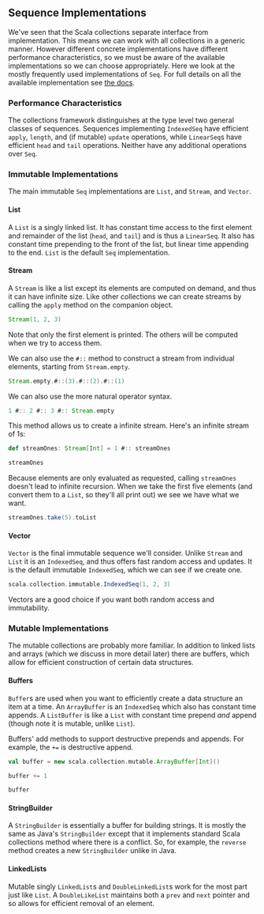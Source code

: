 ## Sequence Implementations

We've seen that the Scala collections separate interface from implementation. This means we can work with all collections in a generic manner. However different concrete implementations have different performance characteristics, so we must be aware of the available implementations so we can choose appropriately. Here we look at the mostly frequently used implementations of `Seq`. For full details on all the available implementation see [the docs](http://docs.scala-lang.org/overviews/collections/introduction.html).

### Performance Characteristics

The collections framework distinguishes at the type level two general classes of sequences. Sequences implementing `IndexedSeq` have efficient `apply`, `length`, and (if mutable) `update` operations, while `LinearSeq`s have efficient `head` and `tail` operations. Neither have any additional operations over `Seq`.

### Immutable Implementations

The main immutable `Seq` implementations are `List`, and `Stream`, and `Vector`.

#### List

A `List` is a singly linked list. It has constant time access to the first element and remainder of the list (`head`, and `tail`) and is thus a `LinearSeq`. It also has constant time prepending to the front of the list, but linear time appending to the end. `List` is the default `Seq` implementation.

#### Stream

A `Stream` is like a list except its elements are computed on demand, and thus it can have infinite size. Like other collections we can create streams by calling the `apply` method on the companion object.

```scala mdoc
Stream(1, 2, 3)
```

Note that only the first element is printed. The others will be computed when we try to access them.

We can also use the `#::` method to construct a stream from individual elements, starting from `Stream.empty`.

```scala mdoc
Stream.empty.#::(3).#::(2).#::(1)
```

We can also use the more natural operator syntax.

```scala mdoc
1 #:: 2 #:: 3 #:: Stream.empty
```

This method allows us to create a infinite stream. Here's an infinite stream of 1s:

```scala mdoc:silent
def streamOnes: Stream[Int] = 1 #:: streamOnes
```

```scala mdoc
streamOnes
```

Because elements are only evaluated as requested, calling `streamOnes` doesn't lead to infinite recursion. When we take the first five elements (and convert them to a `List`, so they'll all print out) we see we have what we want.

```scala mdoc
streamOnes.take(5).toList
```

#### Vector

`Vector` is the final immutable sequence we'll consider. Unlike `Stream` and `List` it is an `IndexedSeq`, and thus offers fast random access and updates. It is the default immutable `IndexedSeq`, which we can see if we create one.

```scala mdoc
scala.collection.immutable.IndexedSeq(1, 2, 3)
```

Vectors are a good choice if you want both random access and immutability.

### Mutable Implementations

The mutable collections are probably more familiar. In addition to linked lists and arrays (which we discuss in more detail later) there are buffers, which allow for efficient construction of certain data structures.

#### Buffers

`Buffer`s are used when you want to efficiently create a data structure an item at a time. An `ArrayBuffer` is an `IndexedSeq` which also has constant time appends. A `ListBuffer` is like a `List` with constant time prepend _and_ append (though note it is mutable, unlike `List`).

Buffers' add methods to support destructive prepends and appends. For example, the `+=` is destructive append.

```scala mdoc
val buffer = new scala.collection.mutable.ArrayBuffer[Int]()

buffer += 1

buffer
```

#### StringBuilder

A `StringBuilder` is essentially a buffer for building strings. It is mostly the same as Java's `StringBuilder` except that it implements standard Scala collections method where there is a conflict. So, for example, the `reverse` method creates a new `StringBuilder` unlike in Java.

#### LinkedLists

Mutable singly `LinkedList`s and `DoubleLinkedList`s work for the most part just like `List`. A `DoubleLikeList` maintains both a `prev` and `next` pointer and so allows for efficient removal of an element.
